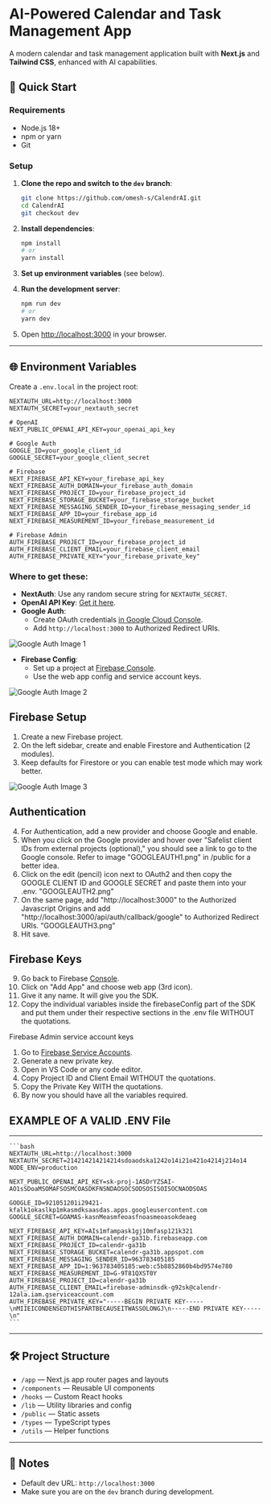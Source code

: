 # AI-Powered Calendar and Task Management App

A modern calendar and task management application built with **Next.js** and **Tailwind CSS**, enhanced with AI capabilities.

## 🚀 Quick Start

### Requirements

- Node.js 18+
- npm or yarn
- Git

### Setup

1. **Clone the repo and switch to the `dev` branch**:

   ```bash
   git clone https://github.com/omesh-s/CalendrAI.git
   cd CalendrAI
   git checkout dev
   ```

2. **Install dependencies**:

   ```bash
   npm install
   # or
   yarn install
   ```

3. **Set up environment variables** (see below).

4. **Run the development server**:

   ```bash
   npm run dev
   # or
   yarn dev
   ```

5. Open [http://localhost:3000](http://localhost:3000) in your browser.

---

## 🌐 Environment Variables

Create a `.env.local` in the project root:

```env
NEXTAUTH_URL=http://localhost:3000
NEXTAUTH_SECRET=your_nextauth_secret

# OpenAI
NEXT_PUBLIC_OPENAI_API_KEY=your_openai_api_key

# Google Auth
GOOGLE_ID=your_google_client_id
GOOGLE_SECRET=your_google_client_secret

# Firebase
NEXT_FIREBASE_API_KEY=your_firebase_api_key
NEXT_FIREBASE_AUTH_DOMAIN=your_firebase_auth_domain
NEXT_FIREBASE_PROJECT_ID=your_firebase_project_id
NEXT_FIREBASE_STORAGE_BUCKET=your_firebase_storage_bucket
NEXT_FIREBASE_MESSAGING_SENDER_ID=your_firebase_messaging_sender_id
NEXT_FIREBASE_APP_ID=your_firebase_app_id
NEXT_FIREBASE_MEASUREMENT_ID=your_firebase_measurement_id

# Firebase Admin
AUTH_FIREBASE_PROJECT_ID=your_firebase_project_id
AUTH_FIREBASE_CLIENT_EMAIL=your_firebase_client_email
AUTH_FIREBASE_PRIVATE_KEY="your_firebase_private_key"
```

### Where to get these:

- **NextAuth**: Use any random secure string for `NEXTAUTH_SECRET`.
- **OpenAI API Key**: [Get it here](https://platform.openai.com/account/api-keys).
- **Google Auth**:
  - Create OAuth credentials [in Google Cloud Console](https://console.cloud.google.com/).
  - Add `http://localhost:3000` to Authorized Redirect URIs.

![Google Auth Image 1](GOOGLEAUTH1.png)

- **Firebase Config**:
  - Set up a project at [Firebase Console](https://console.firebase.google.com/).
  - Use the web app config and service account keys.

![Google Auth Image 2](GOOGLEAUTH2.png)

## Firebase Setup

1. Create a new Firebase project.
2. On the left sidebar, create and enable Firestore and Authentication (2 modules).
3. Keep defaults for Firestore or you can enable test mode which may work better.

![Google Auth Image 3](GOOGLEAUTH3.png)

## Authentication

4. For Authentication, add a new provider and choose Google and enable.
5. When you click on the Google provider and hover over "Safelist client IDs from external projects (optional)," you should see a link to go to the Google console. Refer to image "GOOGLEAUTH1.png" in /public for a better idea.
6. Click on the edit (pencil) icon next to OAuth2 and then copy the GOOGLE CLIENT ID and GOOGLE SECRET and paste them into your .env. "GOOGLEAUTH2.png"
7. On the same page, add "http://localhost:3000" to the Authorized Javascript Origins and add "http://localhost:3000/api/auth/callback/google" to Authorized Redirect URIs. "GOOGLEAUTH3.png"
8. Hit save.

## Firebase Keys

9. Go back to Firebase [Console](https://console.firebase.google.com/u/3/project/[APP_ID/NAME]/overview).
10. Click on "Add App" and choose web app (3rd icon).
11. Give it any name. It will give you the SDK.
12. Copy the individual variables inside the firebaseConfig part of the SDK and put them under their respective sections in the .env file WITHOUT the quotations.

Firebase Admin service account keys

1. Go to [Firebase Service Accounts](https://console.firebase.google.com/u/3/project/[APP_ID/NAME]/settings/serviceaccounts/adminsdk).
2. Generate a new private key.
3. Open in VS Code or any code editor.
4. Copy Project ID and Client Email WITHOUT the quotations.
5. Copy the Private Key WITH the quotations.
6. By now you should have all the variables required.

## EXAMPLE OF A VALID .ENV File

---

    ```bash
    NEXTAUTH_URL=http://localhost:3000
    NEXTAUTH_SECRET=214214214214214sdoaodska1242o14i21o421o4214j214o14
    NODE_ENV=production

    NEXT_PUBLIC_OPENAI_API_KEY=sk-proj-1ASDrYZSAI-AO1sSDoaMSOMAFSOSMCOASDKFNSNDAOSOCSODSOSISOISOCNAODSOAS

    GOOGLE_ID=921051201i29421-kfalk1okaslkp1mkasmdksaasdas.apps.googleusercontent.com
    GOOGLE_SECRET=GOAMAS-kasnMeasmfeoasfnoasmeoasokdeaeg

    NEXT_FIREBASE_API_KEY=AIs1mfampask1gj10mfasp121k321
    NEXT_FIREBASE_AUTH_DOMAIN=calendr-ga31b.firebaseapp.com
    NEXT_FIREBASE_PROJECT_ID=calendr-ga31b
    NEXT_FIREBASE_STORAGE_BUCKET=calendr-ga31b.appspot.com
    NEXT_FIREBASE_MESSAGING_SENDER_ID=963783405185
    NEXT_FIREBASE_APP_ID=1:963783405185:web:c5b8852860b4bd9574e780
    NEXT_FIREBASE_MEASUREMENT_ID=G-9T81QXST0Y
    AUTH_FIREBASE_PROJECT_ID=calendr-ga31b
    AUTH_FIREBASE_CLIENT_EMAIL=firebase-adminsdk-g92sk@calendr-12ala.iam.gserviceaccount.com
    AUTH_FIREBASE_PRIVATE_KEY="-----BEGIN PRIVATE KEY-----\nMIIEICONDENSEDTHISPARTBECAUSEITWASSOLONGJ\n-----END PRIVATE KEY-----\n"
    ```

---

## 🛠️ Project Structure

- `/app` — Next.js app router pages and layouts
- `/components` — Reusable UI components
- `/hooks` — Custom React hooks
- `/lib` — Utility libraries and config
- `/public` — Static assets
- `/types` — TypeScript types
- `/utils` — Helper functions

---

## 📢 Notes

- Default dev URL: `http://localhost:3000`
- Make sure you are on the `dev` branch during development.
